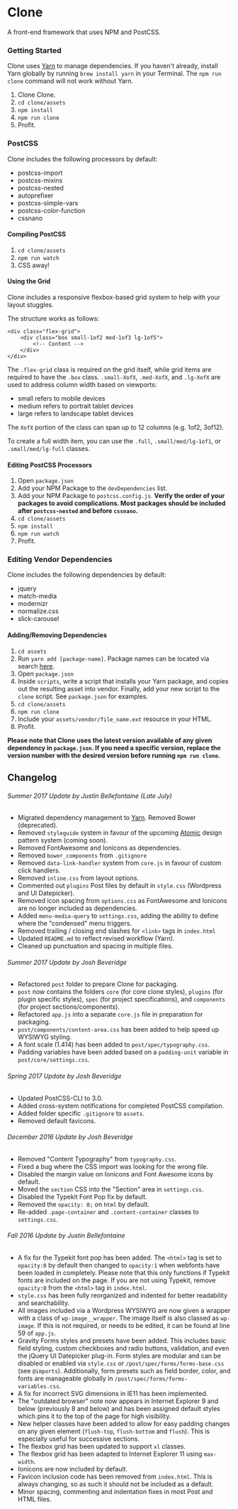 # Clone

A front-end framework that uses NPM and PostCSS.

### Getting Started

Clone uses [Yarn](https://yarnpkg.com/en/) to manage dependencies. If you haven't already, install Yarn globally by running `brew install yarn` in your Terminal. The `npm run clone` command will not work without Yarn.
1. Clone Clone.
2. `cd clone/assets`
3. `npm install`
4. `npm run clone`
5. Profit.

### PostCSS

Clone includes the following processors by default:
* postcss-import
* postcss-mixins
* postcss-nested
* autoprefixer
* postcss-simple-vars
* postcss-color-function
* cssnano

#### Compiling PostCSS

1. `cd clone/assets`
2. `npm run watch`
3. CSS away!

#### Using the Grid
Clone includes a responsive flexbox-based grid system to help with your layout stuggles.

The structure works as follows:
```
<div class="flex-grid">
    <div class="box small-1of2 med-1of3 lg-1of5">
        <!-- Content -->
    </div>
</div>
```

The `.flex-grid` class is required on the grid itself, while grid items are required to have the `.box` class. `.small-XofX`, `.med-XofX`, and `.lg-XofX` are used to address column width based on viewports:
* small refers to mobile devices
* medium refers to portrait tablet devices
* large refers to landscape tablet devices

The `XofX` portion of the class can span up to 12 columns (e.g. 1of2, 3of12).

To create a full width item, you can use the `.full`, `.small/med/lg-1of1`, or `.small/med/lg-full` classes.

#### Editing PostCSS Processors

1. Open `package.json`
2. Add your NPM Package to the `devDependencies` list.
3. Add your NPM Package to `postcss.config.js`. **Verify the order of your packages to avoid complications. Most packages should be included after `postcss-nested` and before `cssnano`.**
4. `cd clone/assets`
5. `npm install`
6. `npm run watch`
7. Profit.

### Editing Vendor Dependencies

Clone includes the following dependencies by default:
* jquery
* match-media
* modernizr
* normalize.css
* slick-carousel

#### Adding/Removing Dependencies

1. `cd assets`
2. Run `yarn add [package-name]`. Package names can be located via search [here](https://yarnpkg.com/en/).
3. Open `package.json`
4. Inside `scripts`, write a script that installs your Yarn package, and copies out the resulting asset into vendor. Finally, add your new script to the `clone` script. See `package.json` for examples.
5. `cd clone/assets`
6. `npm run clone`
7. Include your `assets/vendor/file_name.ext` resource in your HTML.
8. Profit.

**Please note that Clone uses the latest version available of any given dependency in `package.json`. If you need a specific version, replace the version number with the desired version before running `npm run clone`.**

## Changelog

###### Summer 2017 Update by Justin Bellefontaine (Late July)

* Migrated dependency management to [Yarn](https://yarnpkg.com/en/). Removed Bower (deprecated).
* Removed `styleguide` system in favour of the upcoming [Atomic](http://bradfrost.com/blog/post/atomic-web-design/) design pattern system (coming soon).
* Removed FontAwesome and Ionicons as dependencies.
* Removed `bower_components` from `.gitignore`
* Removed `data-link-handler` system from `core.js` in favour of custom click handlers.
* Removed `inline.css` from layout options.
* Commented out `plugins` Post files by default in `style.css` (Wordpress and UI Datepicker).
* Removed icon spacing from `options.css` as FontAwesome and Ionicons are no longer included as dependencies.
* Added `menu-media-query` to `settings.css`, adding the ability to define where the "condensed" menu triggers.
* Removed trailing / closing end slashes for `<link>` tags in `index.html`
* Updated `README.md` to reflect revised workflow (Yarn).
* Cleaned up punctuation and spacing in multiple files.

###### Summer 2017 Update by Josh Beveridge

* Refactored `post` folder to prepare Clone for packaging.
* `post` now contains the folders `core` (for core clone styles), `plugins` (for plugin specific styles), `spec` (for project specifications), and `components` (for project sections/components).
* Refactored `app.js` into a separate `core.js` file in preparation for packaging.
* `post/components/content-area.css` has been added to help speed up WYSIWYG styling.
* A font scale (1.414) has been added to `post/spec/typography.css`.
* Padding variables have been added based on a `padding-unit` variable in `post/core/settings.css`.

###### Spring 2017 Update by Josh Beveridge

* Updated PostCSS-CLI to 3.0.
* Added cross-system notifications for completed PostCSS compilation.
* Added folder specific `.gitignore` to `assets`.
* Removed default favicons.

###### December 2016 Update by Josh Beveridge

* Removed "Content Typography" from `typography.css`.
* Fixed a bug where the CSS import was looking for the wrong file.
* Disabled the margin value on Ionicons and Font Awesome icons by default.
* Moved the `section` CSS into the "Section" area in `settings.css`.
* Disabled the Typekit Font Pop fix by default.
* Removed the `opacity: 0;` on `html` by default.
* Re-added `.page-container` and `.content-container` classes to `settings.css`.

###### Fall 2016 Update by Justin Bellefontaine

* A fix for the Typekit font pop has been added. The `<html>` tag is set to `opacity:0` by default then changed to `opacity:1` when webfonts have been loaded in completely. Please note that this only functions if Typekit fonts are included on the page. If you are not using Typekit, remove `opacity:0` from the `<html>` tag in `index.html`.
* `style.css` has been fully reorganized and indented for better readability and searchability.
* All images included via a Wordpress WYSIWYG are now given a wrapper with a class of `wp-image__wrapper`. The image itself is also classed as `wp-image`. If this is not required, or needs to be edited, it can be found at line 59 of `app.js`.
* Gravity Forms styles and presets have been added. This includes basic field styling, custom checkboxes and radio buttons, validation, and even the jQuery UI Datepicker plug-in. Form styles are modular and can be disabled or enabled via `style.css` or `/post/spec/forms/forms-base.css` (see `@imports`). Additionally, form presets such as field border, color, and fonts are manageable globally in `/post/spec/forms/forms-variables.css`.
* A fix for incorrect SVG dimensions in IE11 has been implemented.
* The "outdated browser" note now appears in Internet Explorer 9 and below (previously 8 and below) and has been assigned default styles which pins it to the top of the page for high visibility.
* New helper classes have been added to allow for easy padding changes on any given element (`flush-top`, `flush-bottom` and `flush`). This is especially useful for successive sections.
* The flexbox grid has been updated to support `xl` classes.
* The flexbox grid has been adapted to Internet Explorer 11 using `max-width`.
* Ionicons are now included by default.
* Favicon inclusion code has been removed from `index.html`. This is always changing, so as such it should not be included as a default.
* Minor spacing, commenting and indentation fixes in most Post and HTML files.
